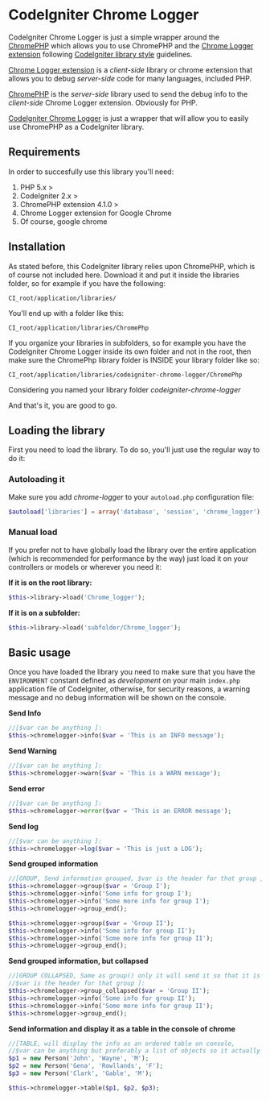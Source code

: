 # CodeIgniter Chrome Logger

CodeIgniter Chrome Logger is just a simple wrapper around the [ChromePHP](https://github.com/ccampbell/chromephp) which allows you to use ChromePHP and the [Chrome Logger extension](https://chrome.google.com/webstore/detail/chrome-logger/noaneddfkdjfnfdakjjmocngnfkfehhd?hl=en) following [CodeIgniter library style](http://ellislab.com/codeigniter/user-guide/general/creating_libraries.html) guidelines.

[Chrome Logger extension](https://chrome.google.com/webstore/detail/chrome-logger/noaneddfkdjfnfdakjjmocngnfkfehhd?hl=en) is a _client-side_ library or chrome extension that allows you to debug _server-side_ code for many languages, included PHP.

[ChromePHP](https://github.com/ccampbell/chromephp) is the _server-side_ library used to send the debug info to the _client-side_ Chrome Logger extension. Obviously for PHP.

[CodeIgniter Chrome Logger](https://chrome.google.com/webstore/detail/chrome-logger/noaneddfkdjfnfdakjjmocngnfkfehhd?hl=en) is just a wrapper that will allow you to easily use ChromePHP as a CodeIgniter library.


## Requirements
In order to succesfully use this library you'll need:

 1. PHP 5.x >
 2. CodeIgniter 2.x >
 3. ChromePHP extension 4.1.0 >
 4. Chrome Logger extension for Google Chrome
 5. Of course, google chrome

## Installation
As stated before, this CodeIgniter library relies upon ChromePHP, which is of course not included here. Download it and put it inside the libraries folder, so for example if you have the following:

`CI_root/application/libraries/`

You'll end up with a folder like this:

`CI_root/application/libraries/ChromePhp`

If you organize your libraries in subfolders, so for example you have the CodeIgniter Chrome Logger inside its own folder and not in the root, then make sure the ChromePhp library folder is INSIDE your library folder like so:

`CI_root/application/libraries/codeigniter-chrome-logger/ChromePhp`

Considering you named your library folder _codeigniter-chrome-logger_

And that's it, you are good to go.

## Loading the library

First you need to load the library. To do so, you'll just use the regular way to do it:

### Autoloading it
Make sure you add _chrome-logger_ to your ``autoload.php`` configuration file:

```php
$autoload['libraries'] = array('database', 'session', 'chrome_logger');
```

### Manual load
If you prefer not to have globally load the library over the entire application (which is recommended for performance by the way) just load it on your controllers or models or wherever you need it:

**If it is on the root library:**
```php
$this->library->load('Chrome_logger');
```

**If it is on a subfolder:**
```php
$this->library->load('subfolder/Chrome_logger');
```

## Basic usage

Once you have loaded the library you need to make sure that you have the `ENVIRONMENT` constant defined as _development_ on your main `index.php` application file of CodeIgniter, otherwise, for security reasons, a warning message and no debug information will be shown on the console.

**Send Info**
```php
//[$var can be anything ]:
$this->chromelogger->info($var = 'This is an INFO message');
```

**Send Warning**
```php
//[$var can be anything ]:
$this->chromelogger->warn($var = 'This is a WARN message'); 
```

**Send error**
```php
//[$var can be anything ]:
$this->chromelogger->error($var = 'This is an ERROR message');
```

**Send log**
```php
//[$var can be anything ]:
$this->chromelogger->log($var = 'This is just a LOG');
```

**Send grouped information**
```php
//[GROUP, Send information grouped, $var is the header for that group ]:
$this->chromelogger->group($var = 'Group I');
$this->chromelogger->info('Some info for group I');
$this->chromelogger->info('Some more info for group I');
$this->chromelogger->group_end();  

$this->chromelogger->group($var = 'Group II');
$this->chromelogger->info('Some info for group II');
$this->chromelogger->info('Some more info for group II');
$this->chromelogger->group_end();
```

**Send grouped information, but collapsed**
```php
//[GROUP COLLAPSED, Same as group() only it will send it so that it is collapsed on console, 
//$var is the header for that group ]:
$this->chromelogger->group_collapsed($var = 'Group II');
$this->chromelogger->info('Some info for group II');
$this->chromelogger->info('Some more info for group II');
$this->chromelogger->group_end();
```

**Send information and display it as a table in the console of chrome**
```php
//[TABLE, will display the info as an ordered table on console, 
//$var can be anything but preferably a list of objects so it actually makes sense ]:
$p1 = new Person('John', 'Wayne', 'M');
$p2 = new Person('Gena', 'Rowllands', 'F');
$p3 = new Person('Clark', 'Gable', 'M');

$this->chromelogger->table($p1, $p2, $p3);
```

